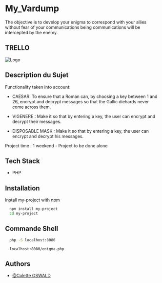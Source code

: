 # My_Vardump

The objective is to develop your enigma to correspond with your allies without fear of your communications being
communications will be intercepted by the enemy.


## TRELLO
![Logo](https://zupimages.net/up/23/01/zjku.png)


## Description du Sujet

Functionality taken into account: 

-  CAESAR: To ensure that a Roman can, by choosing a key between 1 and 26, encrypt and decrypt messages
so that the Gallic diehards never come across them.

-  VIGENERE : Make it so that by entering a key, the user can encrypt and decrypt their messages.

-  DISPOSABLE MASK : Make it so that by entering a key, the user can encrypt and decrypt his messages.




Project time : 1 weekend - Project to be done alone




## Tech Stack

- PHP


## Installation

Install my-project with npm

```bash
  npm install my-project
  cd my-project
```

## Commande Shell
```bash
  php -S localhost:8080
```

```internet
  localhost:8080/enigma.php
```
    
## Authors

- [@Colette OSWALD](https://www.github.com/leily67)




